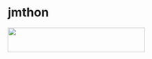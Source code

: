 # jmthon

<p align="left"><a href="https://heroku.com/deploy?template=https:/radhawy93/github.com/rada/roz"> <img src="https://img.shields.io/badge/Deploy%20To%20Heroku-purple?style=for-the-badge&logo=heroku" width="320" height="58.45"/></a></p>
